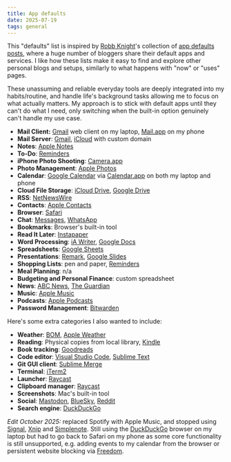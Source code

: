 ```yaml
---
title: App defaults
date: 2025-07-19
tags: general
---
```


This "defaults" list is inspired by [Robb Knight](https://rknight.me)'s collection of [app defaults posts](https://defaults.rknight.me), where a huge number of bloggers share their default apps and services. I like how these lists make it easy to find and explore other personal blogs and setups, similarly to what happens with "now" or "uses" pages.

These unassuming and reliable everyday tools are deeply integrated into my habits/routine, and handle life's background tasks allowing me to focus on what actually matters. My approach is to stick with default apps until they can't do what I need, only switching when the built-in option genuinely can't handle my use case.

- **Mail Client:** [Gmail](https://gmail.com) web client on my laptop, [Mail.app](https://apps.apple.com/au/app/mail/id1108187098) on my phone
- **Mail Server**: [Gmail](https://gmail.com), [iCloud](https://icloud.com/mail) with custom domain
- **Notes**: [Apple Notes](https://icloud.com/notes)
- **To-Do**: [Reminders](https://icloud.com/reminders)
- **iPhone Photo Shooting**: [Camera.app](https://apps.apple.com/us/app/camera/id1584216193)
- **Photo Management**: [Apple Photos](https://icloud.com/photos)
- **Calendar**: [Google Calendar](https://calendar.google.com) via [Calendar.app](https://apps.apple.com/us/app/calendar/id1108185179) on both my laptop and phone
- **Cloud File Storage**: [iCloud Drive](https://icloud.com/iclouddrive), [Google Drive](https://drive.google.com)
- **RSS**: [NetNewsWire](https://netnewswire.com)
- **Contacts**: [Apple Contacts](https://www.icloud.com/contacts)
- **Browser**: [Safari](https://apple.com/safari/)
- **Chat**: [Messages](https://apps.apple.com/us/app/messages/id1146560473), [WhatsApp](https://whatsapp.com)
- **Bookmarks**: Browser's built-in tool
- **Read It Later**: [Instapaper](https://instapaper.com)
- **Word Processing**: [iA Writer](https://ia.net/writer), [Google Docs](https://docs.google.com)
- **Spreadsheets**: [Google Sheets](https://sheets.google.com)
- **Presentations**: [Remark](https://remarkjs.com), [Google Slides](https://slides.google.com)
- **Shopping Lists**: pen and paper, [Reminders](https://icloud.com/reminders)
- **Meal Planning**: n/a
- **Budgeting and Personal Finance**: custom spreadsheet
- **News**: [ABC News](https://abc.net.au), [The Guardian](https://theguardian.com/au)
- **Music**: [Apple Music](https://music.apple.com)
- **Podcasts**: [Apple Podcasts](https://apple.com/au/apple-podcasts)
- **Password Management**: [Bitwarden](https://bitwarden.com)

Here's some extra categories I also wanted to include:

- **Weather**: [BOM](https://beta.bom.gov.au/apps), [Apple Weather](https://apps.apple.com/au/app/weather/id1069513131)
- **Reading**: Physical copies from local library, [Kindle](https://read.amazon.com.au)
- **Book tracking**: [Goodreads](https://goodreads.com)
- **Code editor**: [Visual Studio Code](https://code.visualstudio.com), [Sublime Text](https://sublimetext.com)
- **Git GUI client**: [Sublime Merge](https://sublimemerge.com)
- **Terminal**: [iTerm2](https://iterm2.com)
- **Launcher**: [Raycast](https://raycast.com)
- **Clipboard manager**: [Raycast](https://raycast.com)
- **Screenshots**: Mac's built-in tool
- **Social**: [Mastodon](https://mas.to/@fed), [BlueSky](https://bsky.app/profile/fedknu.com), [Reddit](https://www.reddit.com)
- **Search engine**: [DuckDuckGo](https://duckduckgo.com)

_Edit October 2025:_ replaced Spotify with Apple Music, and stopped using [Signal](https://signal.org), [Xnip](https://xnipapp.com) and [Simplenote](https://simplenote.com). Still using the [DuckDuckGo](https://duckduckgo.com/mac) browser on my laptop but had to go back to Safari on my phone as some core functionality is still unsupported, e.g. adding events to my calendar from the browser or persistent website blocking via [Freedom](https://freedom.to).
